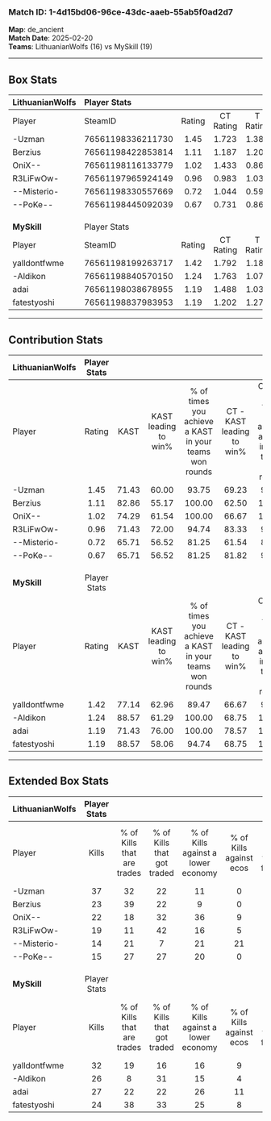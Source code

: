 ### Match ID: 1-4d15bd06-96ce-43dc-aaeb-55ab5f0ad2d7  
**Map**: de_ancient  
**Match Date**: 2025-02-20  
**Teams**: LithuanianWolfs (16) vs MySkill (19)  

---  

## Box Stats  

| **LithuanianWolfs** | Player Stats      |        |           |          |       |      |       |         |        |      |     |
| :- | :- | :-: | :-: | :-: | :-: | :-: | :-: | :-: | :-: | :-: | :-: |
| Player              | SteamID           | Rating | CT Rating | T Rating | KAST  | ADR  | Kills | Assists | Deaths | K/D  | HS% |
| -Uzman              | 76561198336211730 |  1.45  |   1.723   |  1.383   | 71.43 | 98.6 |  37   |    7    |   25   | 1.48 | 59  |
| Berzius             | 76561198422853814 |  1.11  |   1.187   |  1.208   | 82.86 | 66.1 |  23   |    9    |   24   | 0.96 | 43  |
| OniX--              | 76561198116133779 |  1.02  |   1.433   |  0.867   | 74.29 | 77.8 |  22   |   14    |   27   | 0.81 | 59  |
| R3LiFwOw-           | 76561197965924149 |  0.96  |   0.983   |  1.035   | 71.43 | 67.0 |  19   |    6    |   21   | 0.90 | 68  |
| --Misterio-         | 76561198330557669 |  0.72  |   1.044   |  0.596   | 65.71 | 58.3 |  14   |    9    |   25   | 0.56 | 64  |
| --PoKe--            | 76561198445092039 |  0.67  |   0.731   |  0.863   | 65.71 | 50.1 |  15   |    4    |   27   | 0.56 | 66  |
|                     |                   |        |           |          |       |      |       |         |        |      |     |
|                     |                   |        |           |          |       |      |       |         |        |      |     |
|                     |                   |        |           |          |       |      |       |         |        |      |     |
| **MySkill**         | Player Stats      |        |           |          |       |      |       |         |        |      |     |
| Player              | SteamID           | Rating | CT Rating | T Rating | KAST  | ADR  | Kills | Assists | Deaths | K/D  | HS% |
| yalldontfwme        | 76561198199263717 |  1.42  |   1.792   |  1.188   | 77.14 | 88.7 |  32   |    8    |   20   | 1.60 | 68  |
| -Aldikon            | 76561198840570150 |  1.24  |   1.763   |  1.074   | 88.57 | 69.1 |  26   |    6    |   23   | 1.13 | 26  |
| adai                | 76561198038678955 |  1.19  |   1.488   |  1.035   | 71.43 | 84.1 |  27   |    9    |   23   | 1.17 | 66  |
| fatestyoshi         | 76561198837983953 |  1.19  |   1.202   |  1.277   | 88.57 | 70.1 |  24   |   12    |   24   | 1.00 | 58  |
---  

## Contribution Stats  

| **LithuanianWolfs** | Player Stats |       |                      |                                                        |                           |                                                             |                          |                                                            |
| :- | :-: | :-: | :-: | :-: | :-: | :-: | :-: | :-: |
| Player              |    Rating    | KAST  | KAST leading to win% | % of times you achieve a KAST in your teams won rounds | CT - KAST leading to win% | CT - % of times you achieve a KAST in your teams won rounds | T - KAST leading to win% | T - % of times you achieve a KAST in your teams won rounds |
| -Uzman              |     1.45     | 71.43 |        60.00         |                         93.75                          |           69.23           |                            90.00                            |          50.00           |                           100.00                           |
| Berzius             |     1.11     | 82.86 |        55.17         |                         100.00                         |           62.50           |                           100.00                            |          46.15           |                           100.00                           |
| OniX--              |     1.02     | 74.29 |        61.54         |                         100.00                         |           66.67           |                           100.00                            |          54.55           |                           100.00                           |
| R3LiFwOw-           |     0.96     | 71.43 |        72.00         |                         94.74                          |           83.33           |                            90.91                            |          61.54           |                           100.00                           |
| --Misterio-         |     0.72     | 65.71 |        56.52         |                         81.25                          |           61.54           |                            80.00                            |          50.00           |                           83.33                            |
| --PoKe--            |     0.67     | 65.71 |        56.52         |                         81.25                          |           81.82           |                            90.00                            |          33.33           |                           66.67                            |
|                     |              |       |                      |                                                        |                           |                                                             |                          |                                                            |
|                     |              |       |                      |                                                        |                           |                                                             |                          |                                                            |
|                     |              |       |                      |                                                        |                           |                                                             |                          |                                                            |
| **MySkill**         | Player Stats |       |                      |                                                        |                           |                                                             |                          |                                                            |
| Player              |    Rating    | KAST  | KAST leading to win% | % of times you achieve a KAST in your teams won rounds | CT - KAST leading to win% | CT - % of times you achieve a KAST in your teams won rounds | T - KAST leading to win% | T - % of times you achieve a KAST in your teams won rounds |
| yalldontfwme        |     1.42     | 77.14 |        62.96         |                         89.47                          |           66.67           |                            90.91                            |          58.33           |                           87.50                            |
| -Aldikon            |     1.24     | 88.57 |        61.29         |                         100.00                         |           68.75           |                           100.00                            |          53.33           |                           100.00                           |
| adai                |     1.19     | 71.43 |        76.00         |                         100.00                         |           78.57           |                           100.00                            |          72.73           |                           100.00                           |
| fatestyoshi         |     1.19     | 88.57 |        58.06         |                         94.74                          |           68.75           |                           100.00                            |          46.67           |                           87.50                            |
---  

## Extended Box Stats  

| **LithuanianWolfs** | Player Stats |                            |                            |                                    |                         |                              |                                 |        |                             |                                     |                          |                               |                            |
| :- | :-: | :-: | :-: | :-: | :-: | :-: | :-: | :-: | :-: | :-: | :-: | :-: | :-: |
| Player              |    Kills     | % of Kills that are trades | % of Kills that got traded | % of Kills against a lower economy | % of Kills against ecos | % of Kills that are flawless | % of Kills that are close duels | Deaths | % of Deaths that get traded | % of Deaths against a lower economy | % of Deaths against ecos | % of Deaths that are flawless | % of Deaths that are close |
| -Uzman              |      37      |             32             |             22             |                 11                 |            0            |              54              |                3                |   25   |             28              |                 12                  |            4             |              64               |             8              |
| Berzius             |      23      |             39             |             22             |                 9                  |            0            |              83              |                0                |   24   |             25              |                 13                  |            0             |              88               |             0              |
| OniX--              |      22      |             18             |             32             |                 36                 |            9            |              64              |                5                |   27   |             30              |                 15                  |            0             |              52               |             11             |
| R3LiFwOw-           |      19      |             11             |             42             |                 16                 |            5            |              63              |                0                |   21   |             14              |                 14                  |            0             |              48               |             0              |
| --Misterio-         |      14      |             21             |             7              |                 21                 |           21            |              79              |                0                |   25   |             24              |                 12                  |            0             |              68               |             4              |
| --PoKe--            |      15      |             27             |             27             |                 20                 |            0            |              53              |                0                |   27   |             30              |                 11                  |            0             |              59               |             0              |
|                     |              |                            |                            |                                    |                         |                              |                                 |        |                             |                                     |                          |                               |                            |
|                     |              |                            |                            |                                    |                         |                              |                                 |        |                             |                                     |                          |                               |                            |
|                     |              |                            |                            |                                    |                         |                              |                                 |        |                             |                                     |                          |                               |                            |
| **MySkill**         | Player Stats |                            |                            |                                    |                         |                              |                                 |        |                             |                                     |                          |                               |                            |
| Player              |    Kills     | % of Kills that are trades | % of Kills that got traded | % of Kills against a lower economy | % of Kills against ecos | % of Kills that are flawless | % of Kills that are close duels | Deaths | % of Deaths that get traded | % of Deaths against a lower economy | % of Deaths against ecos | % of Deaths that are flawless | % of Deaths that are close |
| yalldontfwme        |      32      |             19             |             16             |                 16                 |            9            |              59              |                9                |   20   |             20              |                 20                  |            0             |              60               |             5              |
| -Aldikon            |      26      |             8              |             31             |                 15                 |            4            |              73              |                4                |   23   |             48              |                 17                  |            4             |              78               |             4              |
| adai                |      27      |             22             |             22             |                 26                 |           11            |              74              |                7                |   23   |             17              |                 13                  |            0             |              61               |             0              |
| fatestyoshi         |      24      |             38             |             33             |                 25                 |            8            |              58              |                0                |   24   |             13              |                 13                  |            0             |              75               |             0              |

